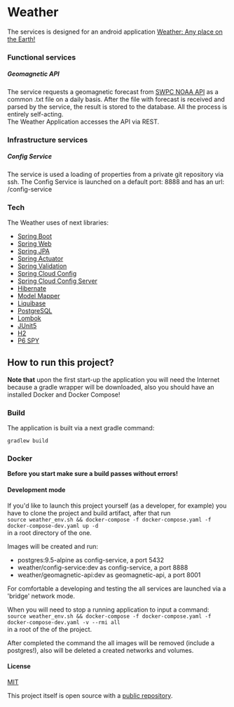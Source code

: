 # Weather
The services is designed for an android application [Weather: Any place on the Earth!](https://play.google.com/store/apps/details?id=net.c7j.wna&hl=ru "Google Play")

### Functional services


##### Geomagnetic API

The service requests a geomagnetic forecast from [SWPC NOAA API](https://services.swpc.noaa.gov/text/3-day-geomag-forecast.txt) as a common .txt file on a daily basis. After the file with forecast is received and parsed by the service, the result is stored to the database. All the process is entirely self-acting.  
The Weather Application accesses the API via REST.


### Infrastructure services

##### Config Service
The service is used a loading of properties from a private git repository via ssh. The Config Service is launched on a default port: 8888 and has an url: /config-service

### Tech
The Weather uses of next libraries:

* [Spring Boot]
* [Spring Web]
* [Spring JPA]
* [Spring Actuator]
* [Spring Validation]
* [Spring Cloud Config]
* [Spring Cloud Config Server]
* [Hibernate]
* [Model Mapper]
* [Liquibase]
* [PostgreSQL]
* [Lombok]
* [JUnit5]
* [H2]
* [P6 SPY]

## How to run this project?

**Note that** upon the first start-up the application you will need the Internet because a gradle wrapper will be downloaded, also you should have an installed Docker and Docker Compose!

### Build
The application is built via a next gradle command:
 
`gradlew build`

### Docker

**Before you start make sure a build passes without errors!**

#### Development mode
If you'd like to launch this project yourself (as a developer, for example) you have to clone the project and build artifact,
after that run  
`source weather_env.sh && docker-compose -f docker-compose.yaml -f docker-compose-dev.yaml up -d`  
in a root directory of the one.   

Images will be created and run:
* postgres:9.5-alpine as config-service, a port 5432
* weather/config-service:dev as config-service, a port 8888
* weather/geomagnetic-api:dev as geomagnetic-api, a port 8001

For comfortable a developing and testing the all services are launched via a 'bridge' network mode.

When you will need to stop a running application to input a command:  
`source weather_env.sh && docker-compose -f docker-compose.yaml -f docker-compose-dev.yaml -v --rmi all`  
in a root of the of the project.  

After completed the command the all images will be removed (include a postgres!), also will be deleted a created networks and volumes.


#### License
[MIT](LICENSE)

This project itself is open source with a [public repository][git-repo].


[Spring Boot]: <https://spring.io/projects/spring-boot>
[Spring Web]: <https://mvnrepository.com/artifact/org.springframework.boot/spring-boot-starter-web/2.1.5.RELEASE>
[Spring JPA]: <https://mvnrepository.com/artifact/org.springframework.boot/spring-boot-starter-data-jpa/2.1.5.RELEASE>
[Spring Actuator]: <https://mvnrepository.com/artifact/org.springframework.boot/spring-boot-actuator/2.1.5.RELEASE>
[Spring Validation]: <https://mvnrepository.com/artifact/org.springframework.boot/spring-boot-starter-validation/2.1.5.RELEASE>
[Spring Cloud Config]: <https://mvnrepository.com/artifact/org.springframework.cloud/spring-cloud-starter-config/2.1.3.RELEASE>
[Spring Cloud Config Server]: <https://mvnrepository.com/artifact/org.springframework.cloud/spring-cloud-config-server/2.1.1.RELEASE>
[Hibernate]: <http://hibernate.org/>
[Model Mapper]: <http://modelmapper.org/>
[Liquibase]: <https://www.liquibase.org/>
[PostgreSQL]: <https://www.postgresql.org/>
[Lombok]: <https://projectlombok.org/>
[JUnit5]: <https://junit.org/junit5/>
[H2]: <https://www.h2database.com/html/main.html>
[P6 SPY]: <https://p6spy.readthedocs.io/en/latest/>
[git-repo]: <https://github.com/Illine/geomagnetic-api>

